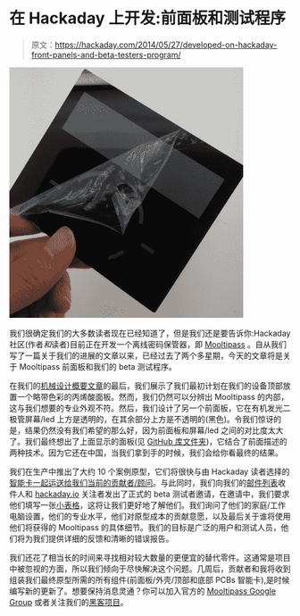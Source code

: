 # 在 Hackaday 上开发:前面板和测试程序

> 原文：<https://hackaday.com/2014/05/27/developed-on-hackaday-front-panels-and-beta-testers-program/>

[![mooltipass front panel](img/cfe523023695ffb7a4b59d4d7b5e5edd.png)](http://hackaday.com/wp-content/uploads/2014/05/51.jpg)

我们很确定我们的大多数读者现在已经知道了，但是我们还是要告诉你:Hackaday 社区(作者*和*读者)目前正在开发一个离线密码保管器，即 [Mooltipass](http://hackaday.io/project/86-Mooltipass) 。自从我们写了一篇关于我们的进展的文章以来，已经过去了两个多星期，今天的文章将是关于 Mooltipass 前面板和我们的 beta 测试程序。

在我们的[机械设计概要文章](http://hackaday.com/2014/04/15/developed-on-hackaday-oliviers-design-rundown/)的最后，我们展示了我们最初计划在我们的设备顶部放置一个略带色彩的丙烯酸面板。然而，我们仍然可以分辨出 Mooltipass 的内部，这与我们想要的专业外观不符。然后，我们设计了另一个前面板，它在有机发光二极管屏幕/led 上方是透明的，在其余部分上方是不透明的(黑色)。令我们惊讶的是，结果仍然没有我们希望的那么好，因为前面板和屏幕/led 之间的对比度太大了。我们最终想出了上面显示的面板(见 [GitHub 库文件夹](https://github.com/limpkin/mooltipass/tree/master/production/serigraphy))，它结合了前面描述的两种技术。因为它还在中国，当我们拿到手的时候，我们会给你看最终的结果。

我们在生产中推出了大约 10 个案例原型，它们将很快与由 Hackaday 读者选择的[智能卡一起运送给我们当前的贡献者/顾问](http://hackaday.com/2014/04/21/developed-on-hackaday-vote-for-your-favorite-card-art/)。与此同时，我们向我们的[邮件列表](https://groups.google.com/forum/?hl=en#!forum/mooltipass)收件人和 [hackaday.io](http://hackaday.io/project/86-Mooltipass) 关注者发出了正式的 beta 测试者邀请，在邀请中，我们要求他们填写一张[小表格](http://i.imgur.com/2ASaps5.png)，这将让我们更好地了解他们。我们询问了他们的家庭/工作电脑设置，他们的专业水平，他们对原型成本的贡献意愿，以及最后关于谁将使用他们将获得的 Mooltipass 的具体细节。我们的目标是广泛的用户和测试人员，他们将为我们提供详细的反馈和清晰的错误报告。

我们还花了相当长的时间来寻找相对较大数量的更便宜的替代零件。这通常是项目中被忽视的方面，所以我们倾向于尽快解决这个问题。几周后，贡献者和我将收到组装我们最终原型所需的所有组件(前面板/外壳/顶部和底部 PCBs 智能卡),是时候编写新的更新了。想要保持消息灵通？你可以加入官方的 [Mooltipass Google Group](https://groups.google.com/forum/?hl=en#!forum/mooltipass) 或者关注我们的[黑客项目](http://hackaday.io/project/86-Mooltipass)。